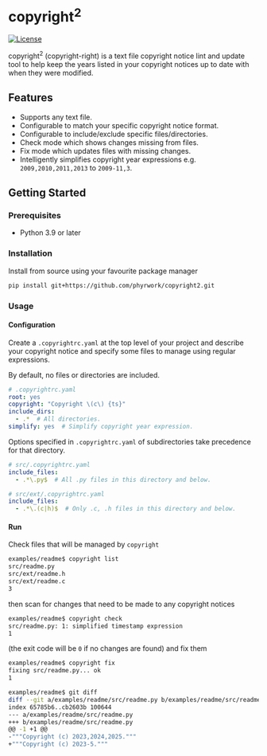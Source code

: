 # copyright<sup>2</sup>

[![License](https://img.shields.io/badge/license-MIT-blue.svg)](LICENSE)

copyright<sup>2</sup> (copyright-right) is a text file copyright notice lint and update
tool to help keep the years listed in your copyright notices up to date with when they
were modified.

## Features

- Supports any text file.
- Configurable to match your specific copyright notice format.
- Configurable to include/exclude specific files/directories.
- Check mode which shows changes missing from files.
- Fix mode which updates files with missing changes.
- Intelligently simplifies copyright year expressions e.g. `2009,2010,2011,2013` to
  `2009-11,3`.

## Getting Started

### Prerequisites

- Python 3.9 or later

### Installation

Install from source using your favourite package manager

```bash
pip install git+https://github.com/phyrwork/copyright2.git
```

### Usage

#### Configuration

Create a `.copyrightrc.yaml` at the top level of your project and describe your copyright
notice and specify some files to manage using regular expressions.

By default, no files or directories are included.

```yaml
# .copyrightrc.yaml
root: yes
copyright: "Copyright \(c\) {ts}"
include_dirs:
  - .*  # All directories.
simplify: yes  # Simplify copyright year expression.
```
   
Options specified in `.copyrightrc.yaml` of subdirectories take precedence for that
directory.

```yaml
# src/.copyrightrc.yaml
include_files:
  - .*\.py$  # All .py files in this directory and below.
```

```yaml
# src/ext/.copyrightrc.yaml
include_files:
  - .*\.(c|h)$  # Only .c, .h files in this directory and below.
```

#### Run

Check files that will be managed by `copyright`

```bash
examples/readme$ copyright list
src/readme.py
src/ext/readme.h
src/ext/readme.c
3
```

then scan for changes that need to be made to any copyright notices

```bash
examples/readme$ copyright check
src/readme.py: 1: simplified timestamp expression
1
```

(the exit code will be `0` if no changes are found) and fix them

```bash
examples/readme$ copyright fix
fixing src/readme.py... ok
1

examples/readme$ git diff
diff --git a/examples/readme/src/readme.py b/examples/readme/src/readme.py
index 65785b6..cb2603b 100644
--- a/examples/readme/src/readme.py
+++ b/examples/readme/src/readme.py
@@ -1 +1 @@
-"""Copyright (c) 2023,2024,2025."""
+"""Copyright (c) 2023-5."""
```
